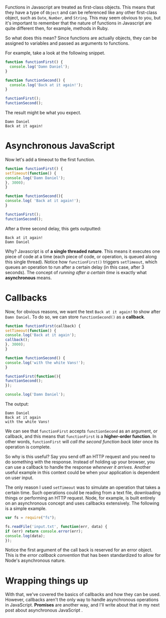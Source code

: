 Functions in Javascript are treated as first-class objects. This means that they have a type of `Object` and can be referenced like any other first-class object, such as `Date`, `Number`, and `String`. This may seem obvious to you, but it's important to remember that the nature of functions in Javascript are quite different then, for example, methods in Ruby.

So what does this mean? Since functions are actually objects, they can be assigned to variables and passed as arguments to functions.

For example, take a look at the following snippet.

```javascript
function functionFirst() {
  console.log('Damn Daniel');
}

function functionSecond() {
  console.log('Back at it again!');
}

functionFirst();
functionSecond();
```

The result might be what you expect.

`Damn Daniel` <br>
`Back at it again!`

# Asynchronous JavaScript

Now let's add a timeout to the first function.

```javascript
function functionFirst() {
setTimeout(function() {
console.log('Damn Daniel');
}, 3000);
}

function functionSecond(){
console.log( 'Back at it again!');
}

functionFirst();
functionSecond();
```

After a three second delay, this gets outputted:

`Back at it again!` <br>
`Damn Daniel`

Why? Javascript is of **a single threaded nature**. This means it executes one piece of code at a time (each piece of code, or operation, is queued along this single thread). Notice how `functionFirst()` triggers `setTimeout`, which queues an operation to run after a certain delay (in this case, after 3 seconds). The concept of _running after a certain time_ is exactly what **asynchronous** means.

# Callbacks

Now, for obvious reasons, we want the text `Back at it again!` to show after `Damn Daniel`. To do so, we can store `functionSecond()` as a **callback**.

```javascript
function functionFirst(callback) {
setTimeout(function() {
console.log('Back at it again');
callback();
}, 3000);
}

function functionSecond() {
console.log('with the white Vans!');
}

functionFirst(function(){
functionSecond();
});

console.log('Damn Daniel');
```

The output:

`Damn Daniel` <br>
`Back at it again` <br>
`with the white Vans!`

We can see that `functionFirst` accepts `functionSecond` as an argument, or callback, and this means that `functionFirst` is a **higher-order function**. In other words, `functionFirst` will _call the second function back later_ once its operation is complete.

So why is this useful? Say you send off an HTTP request and you need to do something with the response. Instead of holding up your browser, you can use a callback to handle the response _whenever it arrives_. Another useful example in this context could be when your application is dependent on user input.

The only reason I used `setTimeout` was to simulate an operation that takes a certain time. Such operations could be reading from a text file, downloading things or performing an HTTP request. Node, for example, is built entirely on an asynchronous concept and uses callbacks extensively. The following is a simple example.

```javascript
var fs = require("fs");

fs.readFile('input.txt', function(err, data) {
if (err) return console.error(err);
console.log(data);
});
```

Notice the first argument of the call back is reserved for an error object. This is the _error callback convention_ that has been standardized to allow for Node's asynchronous nature.

# Wrapping things up

With that, we've covered the basics of callbacks and how they can be used. However, callbacks aren't the only way to handle asynchronous operations in JavaScript. **Promises** are another way, and I'll write about that in my next post about asynchronous JavaScript <i class="fa fa-smile-o" aria-hidden="true"></i>.
```
